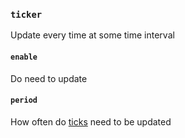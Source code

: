 ### `ticker`

Update every time at some time interval

#### `enable`

Do need to update

#### `period`

How often do [ticks](https://ru.minecraft.wiki/w/%D0%A2%D0%B0%D0%BA%D1%82) need to be updated
